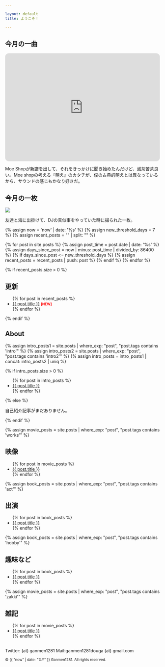 ```yaml
---

layout: default
title: ようこそ！

---
```


<h2>今月の一曲</h2>

<iframe data-testid="embed-iframe" style="border-radius:12px" src="https://open.spotify.com/embed/track/4n0sVfRnd0UJsqcbPj7GqN?utm_source=generator" width="100%" height="352" frameBorder="0" allowfullscreen="" allow="autoplay; clipboard-write; encrypted-media; fullscreen; picture-in-picture" loading="lazy"></iframe>

Moe Shopが新譜を出して、それをきっかけに聞き始めたんだけど、滅茶苦茶良い。Moe shopの考える『萌え』のカタチが、僕の古典的萌えとは異なっているから、サウンドの感じもかなり好きだ。

<h2>今月の一枚</h2>

![]({{site.baseurl}}/assets/img/DJ.jpg)

友達と海に出掛けて、DJの真似事をやっていた時に撮られた一枚。

{% assign now = 'now' | date: '%s' %}
{% assign new_threshold_days = 7 %}
{% assign recent_posts = "" | split: "" %}

{% for post in site.posts %}
  {% assign post_time = post.date | date: '%s' %}
  {% assign days_since_post = now | minus: post_time | divided_by: 86400 %}
  {% if days_since_post <= new_threshold_days %}
    {% assign recent_posts = recent_posts | push: post %}
  {% endif %}
{% endfor %}

{% if recent_posts.size > 0 %}
  <h2>更新</h2>
  <ul>
    {% for post in recent_posts %}
      <li>
        <a href="{{ post.url }}">{{ post.title }}</a>
        <span style="color: red; font-size: 0.8em; font-weight: bold;">[NEW]</span>
      </li>
    {% endfor %}
  </ul>
{% endif %}



<h2>About</h2>

{% assign intro_posts1 = site.posts | where_exp: "post", "post.tags contains 'intro'" %}
{% assign intro_posts2 = site.posts | where_exp: "post", "post.tags contains 'intro2'" %}
{% assign intro_posts = intro_posts1 | concat: intro_posts2 | uniq %}

{% if intro_posts.size > 0 %}
  <ul>
    {% for post in intro_posts %}
      <li><a href="{{ post.url }}">{{ post.title }}</a></li>
    {% endfor %}
  </ul>
{% else %}
  <p>自己紹介記事がまだありません。</p>
{% endif %}


{% assign movie_posts = site.posts | where_exp: "post", "post.tags contains 'works'" %}
<h2>映像</h2>
<ul>
  {% for post in movie_posts %}
    <li><a href="{{ post.url }}">{{ post.title }}</a></li>
  {% endfor %}
</ul>

{% assign book_posts = site.posts | where_exp: "post", "post.tags contains 'act'" %}
<h2>出演</h2>
<ul>
  {% for post in book_posts %}
    <li><a href="{{ post.url }}">{{ post.title }}</a></li>
  {% endfor %}
</ul>

{% assign book_posts = site.posts | where_exp: "post", "post.tags contains 'hobby'" %}
<h2>趣味など</h2>
<ul>
  {% for post in book_posts %}
    <li><a href="{{ post.url }}">{{ post.title }}</a></li>
  {% endfor %}
  </ul>

{% assign movie_posts = site.posts | where_exp: "post", "post.tags contains 'zakki'" %}
<h2>雑記</h2>
<ul>
  {% for post in movie_posts %}
    <li><a href="{{ post.url }}">{{ post.title }}</a></li>
  {% endfor %}
</ul>

<br>
Twitter: (at) ganmen1281  
Mail:ganmen1281douga (at) gmail.com  

<p><small>&copy; {{ "now" | date: "%Y" }} Ganmen1281. All rights reserved.</small></p>
